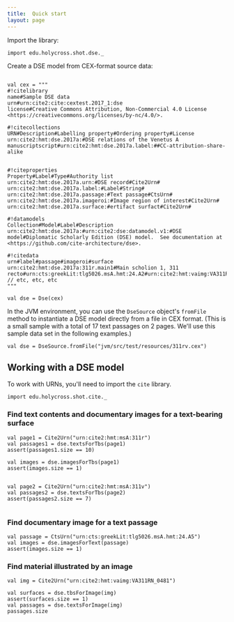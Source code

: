 ```yaml
---
title:  Quick start
layout: page
---
```



Import the library:


```tut:silent
import edu.holycross.shot.dse._
```


Create a DSE model from CEX-format source data:


```tut:silent

val cex = """
#!citelibrary
name#Sample DSE data
urn#urn:cite2:cite:cextest.2017_1:dse
license#Creative Commons Attribution, Non-Commercial 4.0 License <https://creativecommons.org/licenses/by-nc/4.0/>.

#!citecollections
URN#Description#Labelling property#Ordering property#License
urn:cite2:hmt:dse.2017a:#DSE relations of the Venetus A manuscriptscript#urn:cite2:hmt:dse.2017a.label:##CC-attribution-share-alike


#!citeproperties
Property#Label#Type#Authority list
urn:cite2:hmt:dse.2017a.urn:#DSE record#Cite2Urn#
urn:cite2:hmt:dse.2017a.label:#Label#String#
urn:cite2:hmt:dse.2017a.passage:#Text passage#CtsUrn#
urn:cite2:hmt:dse.2017a.imageroi:#Image region of interest#Cite2Urn#
urn:cite2:hmt:dse.2017a.surface:#ertifact surfact#Cite2Urn#

#!datamodels
Collection#Model#Label#Description
urn:cite2:hmt:dse.2017a:#urn:cite2:dse:datamodel.v1:#DSE model#Diplomatic Scholarly Edition (DSE) model.  See documentation at <https://github.com/cite-architecture/dse>.

#!citedata
urn#label#passage#imageroi#surface
urn:cite2:hmt:dse.2017a:311r.main1#Main scholion 1, 311 recto#urn:cts:greekLit:tlg5026.msA.hmt:24.A2#urn:cite2:hmt:vaimg:VA311RN_0481@0.216,0.0811,0.61,0.0751#urn:cite2:hmt:msA:311r
// etc, etc, etc
"""

val dse = Dse(cex)
```

In the JVM environment, you can use the `DseSource` object's `fromFile` method to instantiate a DSE model directly from a file in CEX format.  (This is a small sample with a total of 17 text passages on 2 pages.  We'll use this sample data set in the following examples.)


```tut:silent
val dse = DseSource.fromFile("jvm/src/test/resources/311rv.cex")
```


## Working with a DSE model


To work with URNs, you'll need to import the `cite` library.

```tut:silent
import edu.holycross.shot.cite._
```


### Find text contents and documentary images for a text-bearing surface

```tut:silent
val page1 = Cite2Urn("urn:cite2:hmt:msA:311r")
val passages1 = dse.textsForTbs(page1)
assert(passages1.size == 10)

val images = dse.imagesForTbs(page1)
assert(images.size == 1)


val page2 = Cite2Urn("urn:cite2:hmt:msA:311v")
val passages2 = dse.textsForTbs(page2)
assert(passages2.size == 7)


```

### Find documentary image for a text passage

```tut:silent
val passage = CtsUrn("urn:cts:greekLit:tlg5026.msA.hmt:24.A5")
val images = dse.imagesForText(passage)
assert(images.size == 1)
```


### Find material illustrated by an image

```tut
val img = Cite2Urn("urn:cite2:hmt:vaimg:VA311RN_0481")

val surfaces = dse.tbsForImage(img)
assert(surfaces.size == 1)
val passages = dse.textsForImage(img)
passages.size
```
